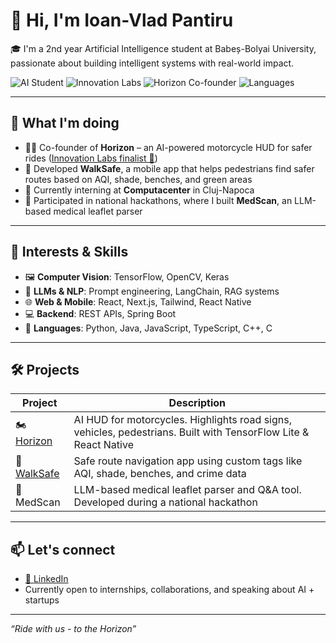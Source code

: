 # 👋 Hi, I'm Ioan-Vlad Pantiru

🎓 I'm a 2nd year Artificial Intelligence student at Babeș-Bolyai University, passionate about building intelligent systems with real-world impact.

![AI Student](https://img.shields.io/badge/role-AI%20Student-blue)
![Innovation Labs](https://img.shields.io/badge/Innovation%20Labs-Finalist-yellow)
![Horizon Co-founder](https://img.shields.io/badge/Startup-Horizon-brightgreen)
![Languages](https://img.shields.io/badge/Coding-Python%2C%20Java%2C%20TS%2C%20C%2B%2B-informational)

---

## 💼 What I'm doing

- 👨‍💻 Co-founder of **Horizon** – an AI-powered motorcycle HUD for safer rides ([Innovation Labs finalist 🚀](https://www.innovationlabs.ro/))
- 📱 Developed **WalkSafe**, a mobile app that helps pedestrians find safer routes based on AQI, shade, benches, and green areas
- 💼 Currently interning at **Computacenter** in Cluj-Napoca
- 🧪 Participated in national hackathons, where I built **MedScan**, an LLM-based medical leaflet parser

---

## 🧠 Interests & Skills

- 🖼️ **Computer Vision**: TensorFlow, OpenCV, Keras  
- 🧾 **LLMs & NLP**: Prompt engineering, LangChain, RAG systems  
- 🌐 **Web & Mobile**: React, Next.js, Tailwind, React Native  
- 💻 **Backend**: REST APIs, Spring Boot  
- 🔧 **Languages**: Python, Java, JavaScript, TypeScript, C++, C

---

## 🛠️ Projects

| Project     | Description |
|-------------|-------------|
| 🏍️ [Horizon](https://github.com/ioan-vlad-pantiru/horizon-hud) | AI HUD for motorcycles. Highlights road signs, vehicles, pedestrians. Built with TensorFlow Lite & React Native |
| 🚶 [WalkSafe](https://github.com/ioan-vlad-pantiru/walksafe) | Safe route navigation app using custom tags like AQI, shade, benches, and crime data |
| 💊 MedScan | LLM-based medical leaflet parser and Q&A tool. Developed during a national hackathon |

---

## 📫 Let's connect

- [🔗 LinkedIn](https://www.linkedin.com/in/ioan-vlad-pantiru-82b2361a1)
- Currently open to internships, collaborations, and speaking about AI + startups

---

_“Ride with us - to the Horizon”_
